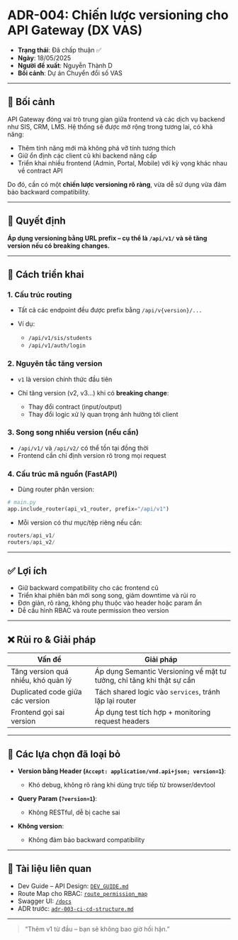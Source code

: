 # ADR-004: Chiến lược versioning cho API Gateway (DX VAS)

* **Trạng thái**: Đã chấp thuận ✅
* **Ngày**: 18/05/2025
* **Người đề xuất**: Nguyễn Thành D
* **Bối cảnh**: Dự án Chuyển đổi số VAS

---

## 📌 Bối cảnh

API Gateway đóng vai trò trung gian giữa frontend và các dịch vụ backend như SIS, CRM, LMS. Hệ thống sẽ được mở rộng trong tương lai, có khả năng:

* Thêm tính năng mới mà không phá vỡ tính tương thích
* Giữ ổn định các client cũ khi backend nâng cấp
* Triển khai nhiều frontend (Admin, Portal, Mobile) với kỳ vọng khác nhau về contract API

Do đó, cần có một **chiến lược versioning rõ ràng**, vừa dễ sử dụng vừa đảm bảo backward compatibility.

---

## 🧠 Quyết định

**Áp dụng versioning bằng URL prefix – cụ thể là `/api/v1/` và sẽ tăng version nếu có breaking changes.**

---

## 📐 Cách triển khai

### 1. Cấu trúc routing

* Tất cả các endpoint đều được prefix bằng `/api/v{version}/...`
* Ví dụ:

  * `/api/v1/sis/students`
  * `/api/v1/auth/login`

### 2. Nguyên tắc tăng version

* `v1` là version chính thức đầu tiên
* Chỉ tăng version (v2, v3...) khi có **breaking change**:

  * Thay đổi contract (input/output)
  * Thay đổi logic xử lý quan trọng ảnh hưởng tới client

### 3. Song song nhiều version (nếu cần)

* `/api/v1/` và `/api/v2/` có thể tồn tại đồng thời
* Frontend cần chỉ định version rõ trong mọi request

### 4. Cấu trúc mã nguồn (FastAPI)

* Dùng router phân version:

```python
# main.py
app.include_router(api_v1_router, prefix="/api/v1")
```

* Mỗi version có thư mục/tệp riêng nếu cần:

```python
routers/api_v1/
routers/api_v2/
```

---

## ✅ Lợi ích

* Giữ backward compatibility cho các frontend cũ
* Triển khai phiên bản mới song song, giảm downtime và rủi ro
* Đơn giản, rõ ràng, không phụ thuộc vào header hoặc param ẩn
* Dễ cấu hình RBAC và route permission theo version

---

## ❌ Rủi ro & Giải pháp

| Vấn đề                              | Giải pháp                                                             |
| ----------------------------------- | --------------------------------------------------------------------- |
| Tăng version quá nhiều, khó quản lý | Áp dụng Semantic Versioning về mặt tư tưởng, chỉ tăng khi thật sự cần |
| Duplicated code giữa các version    | Tách shared logic vào `services`, tránh lặp lại router                |
| Frontend gọi sai version            | Áp dụng test tích hợp + monitoring request headers                    |

---

## 🔄 Các lựa chọn đã loại bỏ

* **Version bằng Header (`Accept: application/vnd.api+json; version=1`)**:

  * Khó debug, không rõ ràng khi dùng trực tiếp từ browser/devtool

* **Query Param (`?version=1`)**:

  * Không RESTful, dễ bị cache sai

* **Không version**:

  * Không đảm bảo backward compatibility

---

## 📎 Tài liệu liên quan

* Dev Guide – API Design: [`DEV_GUIDE.md`](../DEV_GUIDE.md)
* Route Map cho RBAC: [`route_permission_map`](../../rbac/models.py)
* Swagger UI: [`/docs`](http://localhost:8000/docs)
* ADR trước: [`adr-003-ci-cd-structure.md`](./adr-003-ci-cd-structure.md)

---

> “Thêm v1 từ đầu – bạn sẽ không bao giờ hối hận.”
